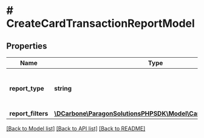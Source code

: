 # # CreateCardTransactionReportModel

## Properties

Name | Type | Description | Notes
------------ | ------------- | ------------- | -------------
**report_type** | **string** | Report type,  valid values: Details, Summary, or CurrentBatch | [optional]
**report_filters** | [**\DCarbone\ParagonSolutionsPHPSDK\Model\CardReportFilterModel**](CardReportFilterModel.md) |  | [optional]

[[Back to Model list]](../../README.md#models) [[Back to API list]](../../README.md#endpoints) [[Back to README]](../../README.md)
